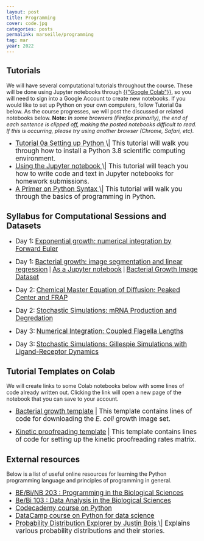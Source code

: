 ```yaml
---
layout: post
title: Programming
cover: code.jpg
categories: posts
permalink: marseille/programming
tag: mar
year: 2022
---
```


## Tutorials
We will have several computational tutorials throughout the course. These will be
done using Jupyter notebooks through <a href="https://colab.research.google.com" target="_blank">{{"Google Colab"}}</a>,
so you will need to sign into a Google Account to create new notebooks. 
If you would like to set up Python on your own computers, follow Tutorial 0a below. As the
course progresses, we will post the discussed or related notebooks below. **Note:** *In some
browsers (Firefox primarily), the end of each sentence is clipped off, making
the posted notebooks difficult to read. If this is occurring, please try using another browser
(Chrome, Safari, etc).*

* <a href="{{site.baseurl}}/code/t0a_setting_up_python.html" target="_blank" style="font-size: 17px">
  Tutorial 0a Setting up Python
  </a> <span style="font-size: 17px">
  \| This tutorial will walk
  you through how to install a Python 3.8 scientific computing environment.
  </span>

* <a href="{{site.baseurl}}/code/t0b_jupyter_notebooks.html" target="_blank" style="font-size: 17px">
  Using the Jupyter notebook
  </a> <span style="font-size: 17px">
  \| This tutorial will teach
  you how to write code and text in Jupyter notebooks for homework submissions.
  </span>

* <a href="{{site.baseurl}}/code/t0c_python_syntax_and_plotting.html" target="_blank" style="font-size: 17px">
  A Primer on Python Syntax
  </a> <span style="font-size: 17px">
  \| This tutorial
  will walk you through the basics of programming in Python.
  </span>


## Syllabus for Computational Sessions and Datasets 

* <span style="font-size: 17px">Day 1:</span> <a href="{{site.baseurl}}/code/forward_euler.html" target="_blank" style="font-size: 17px">Exponential growth: numerical integration by Forward Euler</a>

* <span style="font-size: 17px">Day 1:</span> <a href="https://colab.research.google.com/drive/1XFZZAW2PiHdHcDjGGpRHPe37W-IrT0Sv#scrollTo=f8eec619-0cd0-4a57-96c5-0b73314e11d2" target="_blank" style="font-size: 17px">Bacterial growth: image segmentation and linear regression</a>  \| <a href="{{site.baseurl}}/code/bacterial_growth_t.html" target="_blank" style="font-size: 17px">As a Jupyter notebook</a> \| <a href="http://rpdata.caltech.edu/courses/course_data/ecoli_growth.zip" target="_blank" style="font-size: 17px">Bacterial Growth Image Dataset</a>

* <span style="font-size: 17px">Day 2:</span> <a href="https://colab.research.google.com/drive/1fWn4XpSItS7_G80OPRzvOmQBxw2i7hSN#scrollTo=mmCUWO9TcHOi" target="_blank" style="font-size: 17px">Chemical Master Equation of Diffusion: Peaked Center and FRAP</a> 

* <span style="font-size: 17px">Day 2:</span> <a href="https://colab.research.google.com/drive/1DScbYnF6Tup19vVST4rxgG1mfs2e3a7O?usp=sharing" target="_blank" style="font-size: 17px">Stochastic Simulations: mRNA Production and Degredation</a> 

* <span style="font-size: 17px">Day 3:</span> <a href="https://colab.research.google.com/drive/1QXEEUmS4KKWEBX8uBdBl4pukyJYm3Vg6?usp=sharing" target="_blank" style="font-size: 17px">Numerical Integration: Coupled Flagella Lengths</a> 

* <span style="font-size: 17px">Day 3:</span> <a href="https://colab.research.google.com/drive/1bitYam_NTpe61o_XocxEONwZqdAbTogo#scrollTo=DtQfQieO2XMx" target="_blank" style="font-size: 17px">Stochastic Simulations: Gillespie Simulations with Ligand-Receptor Dynamics</a> 

## Tutorial Templates on Colab

We will create links to some Colab notebooks below with some lines of code already written out. Clicking the link will open a new page of the notebook that you can
save to your account.

* <a href="https://colab.research.google.com/drive/1YnakreC2Dvw6Br5RcPTjywOMOLaugrSA?usp=sharing" target="_blank" style="font-size: 17px">Bacterial growth template</a>
  <span style="font-size: 17px">
  \| This template contains lines of code for downloading the *E. coli* growth image set.
  </span> 

* <a href="https://colab.research.google.com/drive/1O3sMK-7wDt_HK6QnoFWJVWLHyPWXSnZA?usp=sharing" target="_blank" style="font-size: 17px">Kinetic proofreading template</a>
  <span style="font-size: 17px">
  \| This template contains lines of code for setting  up the kinetic proofreading rates matrix.
  </span> 

## External resources

Below is a list of useful online resources for learning the Python programming
language and principles of programming in general.

* <a href="http://justinbois.github.io/bootcamp/2021/" target="_blank" style="font-size: 17px">
  BE/Bi/NB 203 : Programming in the Biological
  Sciences
  </a>

* <a href="http://www.bebi103.caltech.edu" target="_blank" style="font-size: 17px">
  Be/Bi 103 : Data Analysis in the Biological
  Sciences
  </a>

* <a href="https://www.codecademy.com/learn/python" target="_blank" style="font-size: 17px">
  Codecademy course on Python
  </a>

* <a href="https://www.datacamp.com/courses/intro-to-python-for-data-science" target="_blank" style="font-size: 17px">
  DataCamp course on Python for data
  science
  </a>

* <a href="https://distribution-explorer.github.io/" target="_blank" style="font-size: 17px">
  Probability Distribution Explorer by Justin Bois
  </a> <span style="font-size: 17px">
  \| Explains various probability distributions and their stories.
  </span>
